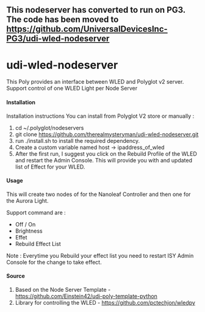 
## This nodeserver has converted to run on PG3. The code has been moved to https://github.com/UniversalDevicesInc-PG3/udi-wled-nodeserver

# udi-wled-nodeserver

This Poly provides an interface between WLED and Polyglot v2 server. Support control of one WLED Light per Node Server

#### Installation

Installation instructions
You can install from Polyglot V2 store or manually :

1. cd ~/.polyglot/nodeservers
2. git clone https://github.com/therealmysteryman/udi-wled-nodeserver.git
3. run ./install.sh to install the required dependency.
4. Create a custom variable named host -> ipaddress_of_wled
5. After the first run, I suggest you click on the Rebuild Profile of the WLED and restart the Admin Console. This will provide you with and updated list of Effect for your WLED.

#### Usage

This will create two nodes of for the Nanoleaf Controller and then one for the Aurora Light.

Support command are :
- Off / On 
- Brightness
- Effet
- Rebuild Effect List


Note : Everytime you Rebuild your effect list you need to restart ISY Admin Console for the change to take effect.

#### Source

1. Based on the Node Server Template - https://github.com/Einstein42/udi-poly-template-python
2. Library for controlling the WLED - https://github.com/pctechjon/wledpy
